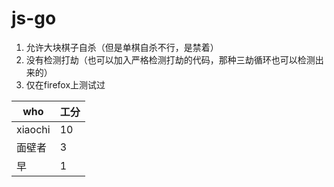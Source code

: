 # js-go

1. 允许大块棋子自杀（但是单棋自杀不行，是禁着）
2. 没有检测打劫（也可以加入严格检测打劫的代码，那种三劫循环也可以检测出来的）
3. 仅在firefox上测试过

|who|工分|
|---|----|
xiaochi | 10
面壁者 | 3
早 | 1